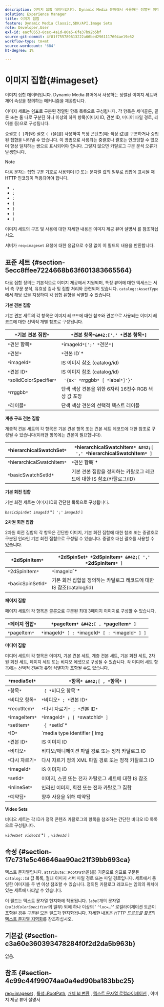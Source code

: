 ```yaml
---
description: 이미지 집합 데이터입니다. Dynamic Media 뷰어에서 사용하는 정렬된 이미지 세트와 제어 속성을 정의하는 메커니즘을 제공합니다.
solution: Experience Manager
title: 이미지 집합
feature: Dynamic Media Classic,SDK/API,Image Sets
role: Developer,User
exl-id: eacf0553-8cec-4a1d-80a5-6fe37b92b5bf
source-git-commit: 4f81f755789613222a66bed2961117604ae19e62
workflow-type: tm+mt
source-wordcount: '684'
ht-degree: 1%

---
```


# 이미지 집합{#imageset}

이미지 집합 데이터입니다. Dynamic Media 뷰어에서 사용하는 정렬된 이미지 세트와 제어 속성을 정의하는 메커니즘을 제공합니다.

이미지 세트는 쉼표로 구분된 정렬된 항목 목록으로 구성됩니다. 각 항목은 세미콜론, 콜론 또는 둘 다로 구분된 하나 이상의 하위 항목(이미지 ID, 견본 ID, 미디어 파일 경로, 레이블 등)으로 구성됩니다.

중괄호 `{ }`과(와) 괄호 `( )`을(를) 사용하여 특정 콘텐츠(예: 색상 값)를 구분하거나 중첩된 집합을 나타낼 수 있습니다. 이 방법으로 사용되는 중괄호나 괄호는 인코딩할 수 없으며 항상 일치하는 쌍으로 표시되어야 합니다. 그렇지 않으면 카탈로그 구문 분석 오류가 발생합니다.

>[!NOTE]
>
>다음 문자는 집합 구분 기호로 사용되며 ID 또는 문자열 값의 일부로 집합에 표시될 때 HTTP 인코딩이 적용되어야 합니다.
>
>* `,`
>* `;`
>* `:`
>* `{`
>* `}`
>* `(`
>* `)`


이미지 세트의 구조 및 사용에 대한 자세한 내용은 이미지 제공 뷰어 설명서 를 참조하십시오.

서버가 `req=imageset` 요청에 대한 응답으로 수정 없이 이 필드의 내용을 반환합니다.

## 표준 세트 {#section-5ecc8ffee7224668b63f601383665564}

다음 집합 정의는 기본적으로 이미지 제공에서 지원되며, 특정 뷰어에 대한 액세스는 서버 측 구문 분석, 유효성 검사 및 집합 처리와 관련되어 있습니다. `catalog::AssetType`에서 해당 값을 지정하여 각 집합 유형을 식별할 수 있습니다.

**기본 견본 집합**

기본 견본 세트의 각 항목은 이미지 레코드에 대한 참조와 견본으로 사용되는 이미지 레코드에 대한 선택적 개별 참조로 구성됩니다.

| `*`기본 견본 집합`*` | `*`견본 항목`*&#42;[',' *`견본 항목`*]` |
|---|---|
| `*`견본 항목`*` | `*`imageId`*[';' *`견본`*]` |
| `*`견본`*` | `*`견본 ID`*|solidColorSpecifier` |
| `*`imageId`*` | IS 이미지 참조 (catalog/id) |
| `*`견본 ID`*` | IS 이미지 참조 (catalog/id) |
| `*`solidColorSpecifier`*` | ` '{0x' *`rrggbb`* [ *`label`*]'}'` |
| `*`rrggbb`*` | 단색 색상 견본을 위한 6자리 16진수 RGB 색상 값 포장 |
| `*`레이블`*` | 단색 색상 견본의 선택적 텍스트 레이블 |

**계층 구조 견본 집합**

계층적 견본 세트의 각 항목은 기본 견본 항목 또는 견본 세트 레코드에 대한 참조로 구성될 수 있습니다(이러한 항목에는 견본이 필요합니다).

| `*`hierarchicalSwatchSet`*` | `*`hierarchicalSwatchItem`* &#42;[ ',' *`hierarchicalSwatchItem`* ]` |
|---|---|
| `*`hierarchicalSwatchItem`*` | `*`견본 항목`* | { *`기본 견본 집합 ID`* ';' *`견본`* }` |
| `*`basicSwatchSetId`*` | 기본 견본 집합을 정의하는 카탈로그 레코드에 대한 IS 참조(카탈로그/ID) |

**기본 회전 집합**

기본 회전 세트는 이미지 ID의 간단한 목록으로 구성됩니다.

*`basicSpinSet imageId`*  &#42;`[ ';'`  *`imageId`* `]`

**2차원 회전 집합**

2차원 회전 집합의 각 항목은 간단한 이미지, 기본 회전 집합에 대한 참조 또는 중괄호로 구분된 인라인 기본 회전 집합으로 구성될 수 있습니다. 중괄호 대신 괄호를 사용할 수 있습니다.

| `*`2dSpinItem`*` | `*`2dSpinSet`* *`2dSpinItem`* &#42;[ ',' *`2dSpinItem`* ]` |
|---|---|
| `*`2dSpinItem`*` | `*`imageId`* | { '{' *`basicSpinSet`* '}' } | *`basicSpinSetId`*` |
| `*`basicSpinSetId`*` | 기본 회전 집합을 정의하는 카탈로그 레코드에 대한 IS 참조(catalog/id) |

**페이지 집합**

페이지 세트의 각 항목은 콜론으로 구분된 최대 3페이지 이미지로 구성할 수 있습니다.

| `*`페이지 집합`*` | `*`pageItem`* &#42;[ , *`pageItem`* ]` |
|---|---|
| `*`pageItem`*` | `*`imageId`* [ : *`imageId`* [ : *`imageId`* ] ]` |

**미디어 집합**

미디어 세트의 각 항목은 이미지, 기본 견본 세트, 계층 견본 세트, 기본 회전 세트, 2차원 회전 세트, 페이지 세트 또는 비디오 에셋으로 구성될 수 있습니다. 각 미디어 세트 항목에는 선택적 견본과 유형 식별자가 포함될 수도 있습니다.

| `*`mediaSet`*` | `*`항목`* &#42;[ , *`항목`* ]` |
|---|---|
| `*`항목`*` | ` { *`비디오 항목`* | *`다시 자르기 항목`* | *`이미지 항목`*}} | *`세트 항목`* } [ ; [ *`ID`* ] [ ; [ *`예약`* ] ] ]` |
| `*`비디오 항목`*` | `*`비디오`* ; *`견본 ID`*` |
| `*`recutItem`*` | `*`다시 자르기`* ; *`견본 ID`*` |
| `*`imageItem`*` | `*`imageId`* ; [ *`swatchId`* ]` |
| `*`setItem`*` | ` { *`setId`* | { '{' *`inlineSet`* '}' } } ; *`견본 ID`*` |
| `*`ID`*` | `media type identifier [ img | basic | advanced_image | img | img_set | advanced_imageset | advanced_swatchset | spin | video ]` |
| `*`견본 ID`*` | IS 이미지 ID |
| `*`비디오`*` | 비디오/애니메이션 파일 경로 또는 정적 카탈로그 ID |
| `*`다시 자르기`*` | 다시 자르기 정의 XML 파일 경로 또는 정적 카탈로그 ID |
| `*`imageId`*` | IS 이미지 ID |
| `*`setId`*` | 이미지, 스핀 또는 전자 카탈로그 세트에 대한 IS 참조 |
| `*`inlineSet`*` | 인라인 이미지, 회전 또는 전자 카탈로그 집합 |
| `*`예약됨`*` | 향후 사용을 위해 예약됨 |

**Video Sets**

비디오 세트는 각 ID가 정적 콘텐츠 카탈로그의 항목을 참조하는 간단한 비디오 ID 목록으로 구성됩니다.

*`videoSet videoId`*  &#42;`[ ,`  *`videoId`* `]`

## 속성 {#section-17c731e5c46646aa90ac21f39bb693ca}

텍스트 문자열입니다. `attribute::RootPath`을(를) 기준으로 쉼표로 구분된 `catalog::Id` 값 목록, 절대 이미지 서버 파일 경로 또는 파일 경로입니다. 세트에서 동일한 이미지를 두 번 이상 참조할 수 있습니다. 정의된 카탈로그 레코드는 임의의 위치에 있는 세트에 나타날 수 있습니다.

이 필드는 텍스트 문자열 현지화에 적용됩니다. *`label`*&#x200B;개의 문자열(*`solidColorSpecifier`*&#x200B;의 일부) 외에 하나 이상의 &#39; `^loc=…^`&#39; 로컬라이제이션 토큰이 포함된 경우 구분된 모든 필드가 현지화됩니다. 자세한 내용은 *HTTP 프로토콜 참조*&#x200B;의 [텍스트 문자열 지역화](/help/aem-is-ir-api/is-api/http-ref/image-serving-api-ref/c-http-protocol-reference/c-syntax-and-features/r-text-string-localization.md)를 참조하십시오.

## 기본값 {#section-c3a60e360393478284f0f2d2da5b963b}

없음.

## 참조 {#section-4c99c44f99074aa0a4ed90ba183bbc25}

[req=imageset](/help/aem-is-ir-api/is-api/http-ref/image-serving-api-ref/c-http-protocol-reference/c-command-reference/r-req/r-req.md) , [특성::RootPath](/help/aem-is-ir-api/is-api/image-catalog/image-serving-api-ref/c-image-catalog-reference/c-attributes-reference/r-rootpath.md), [개체 Id 변환](/help/aem-is-ir-api/is-api/http-ref/image-serving-api-ref/c-http-protocol-reference/c-syntax-and-features/r-object-id-translation.md) , [텍스트 문자열 로컬라이제이션](/help/aem-is-ir-api/is-api/http-ref/image-serving-api-ref/c-http-protocol-reference/c-syntax-and-features/r-text-string-localization.md) , 이미지 제공 뷰어 설명서
